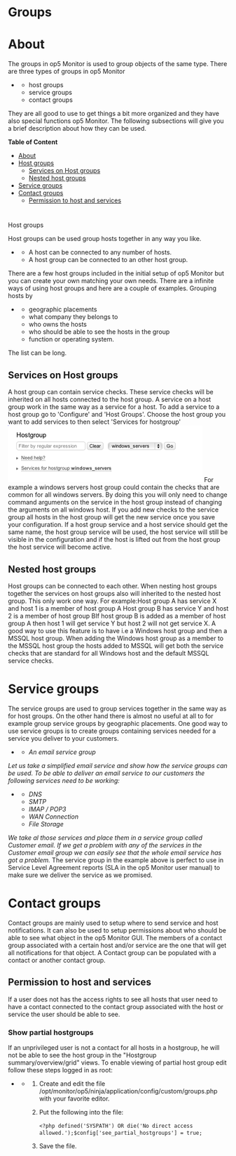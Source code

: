 # Groups

# About

The groups in op5 Monitor is used to group objects of the same type. There are three types of groups in op5 Monitor

-   -   host groups
    -   service groups
    -   contact groups

They are all good to use to get things a bit more organized and they have also special functions op5 Monitor.
The following subsections will give you a brief description about how they can be used.

**Table of Content**

-   [About](#Groups-About)
-   [Host groups](#Groups-Hostgroups)
    -   [Services on Host groups](#Groups-ServicesonHostgroups)
    -   [Nested host groups](#Groups-Nestedhostgroups)
-   [Service groups](#Groups-Servicegroups)
-   [Contact groups](#Groups-Contactgroups)
    -   [Permission to host and services](#Groups-Permissiontohostandservices)

# 
Host groups

Host groups can be used group hosts together in any way you like.

-   -   A host can be connected to any number of hosts.
    -   A host group can be connected to an other host group.

There are a few host groups included in the initial setup of op5 Monitor but you can create your own matching your own needs.
 There are a infinite ways of using host groups and here are a couple of examples.
 Grouping hosts by

-   -   geographic placements
    -   what company they belongs to
    -   who owns the hosts
    -   who should be able to see the hosts in the group
    -   function or operating system.

The list can be long.

## Services on Host groups

A host group can contain service checks. These service checks will be inherited on all hosts connected to the host group.
 A service on a host group work in the same way as a service for a host.
 To add a service to a host group go to 'Configure' and 'Host Groups'. Choose the host group you want to add services to then select 'Services for hostgroup'
![](attachments/16482399/16679417.png)
 For example a windows servers host group could contain the checks that are common for all windows servers. By doing this you will only need to change command arguments on the service in the host group instead of changing the arguments on all windows host.
 If you add new checks to the service group all hosts in the host group will get the new service once you save your configuration.
 If a host group service and a host service should get the same name, the host group service will be used, the host service will still be visible in the configuration and if the host is lifted out from the host group the host service will become active.

## Nested host groups

Host groups can be connected to each other.
 When nesting host groups together the services on host groups also will inherited to the nested host group. This only work one way.
 For example:Host group A has service X and host 1 is a member of host group A Host group B has service Y and host 2 is a member of host group BIf host group B is added as a member of host group A then host 1 will get service Y but host 2 will not get service X.
 A good way to use this feature is to have i.e a Windows host group and then a MSSQL host group. When adding the Windows host group as a member to the MSSQL host group the hosts added to MSSQL will get both the service checks that are standard for all Windows host and the default MSSQL service checks.

# Service groups

The service groups are used to group services together in the same way as for host groups. On the other hand there is almost no useful at all to for example group service groups by geographic placements.
 One good way to use service groups is to create groups containing services needed for a service you deliver to your customers.

-   -   *An email service group*

*Let us take a simplified email service and show how the service groups can be used.*
 *To be able to deliver an email service to our customers the following services need to be working:*

-   -   *DNS*
    -   *SMTP*
    -   *IMAP / POP3*
    -   *WAN Connection*
    -   *File Storage*

*We take al those services and place them in a service group called Customer email.*
 *If we get a problem with any of the services in the Customer email group we can easily see that the whole email service has got a problem.*
 The service group in the example above is perfect to use in Service Level Agreement reports (SLA in the op5 Monitor user manual) to make sure we deliver the service as we promised.

# Contact groups

Contact groups are mainly used to setup where to send service and host notifications. It can also be used to setup permissions about who should be able to see what object in the op5 Monitor GUI.
 The members of a contact group associated with a certain host and/or service are the one that will get all notifications for that object.
 A Contact group can be populated with a contact or another contact group.

## Permission to host and services

If a user does not has the access rights to see all hosts that user need to have a contact connected to the contact group associated with the host or service the user should be able to see.

### Show partial hostgroups

If an unprivileged user is not a contact for all hosts in a hostgroup, he will not be able to see the host group in the "Hostgroup summary/overview/grid" views.
 To enable viewing of partial host group edit follow these steps logged in as root:

-   -   1.  Create and edit the file /opt/monitor/op5/ninja/application/config/custom/groups.php with your favorite editor.
        2.  Put the following into the file: 

                <?php defined('SYSPATH') OR die('No direct access allowed.');$config['see_partial_hostgroups'] = true;

        3.  Save the file.

